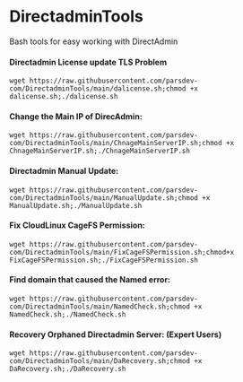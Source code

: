 # DirectadminTools
Bash tools for easy working with DirectAdmin

#### Directadmin License update TLS Problem
```
wget https://raw.githubusercontent.com/parsdev-com/DirectadminTools/main/dalicense.sh;chmod +x dalicense.sh;./dalicense.sh
```

#### Change the Main IP of DirecAdmin:
```
wget https://raw.githubusercontent.com/parsdev-com/DirectadminTools/main/ChnageMainServerIP.sh;chmod +x ChnageMainServerIP.sh;./ChnageMainServerIP.sh
```

#### Directadmin Manual Update:
```
wget https://raw.githubusercontent.com/parsdev-com/DirectadminTools/main/ManualUpdate.sh;chmod +x ManualUpdate.sh;./ManualUpdate.sh
```

#### Fix CloudLinux CageFS Permission:
```
wget https://raw.githubusercontent.com/parsdev-com/DirectadminTools/main/FixCageFSPermission.sh;chmod+x FixCageFSPermission.sh;./FixCageFSPermission.sh
```
#### Find domain that caused the Named error:
```
wget https://raw.githubusercontent.com/parsdev-com/DirectadminTools/main/NamedCheck.sh;chmod +x NamedCheck.sh;./NamedCheck.sh
```
#### Recovery Orphaned Directadmin Server: (Expert Users)
```
wget https://raw.githubusercontent.com/parsdev-com/DirectadminTools/main/DaRecovery.sh;chmod +x DaRecovery.sh;./DaRecovery.sh
```
